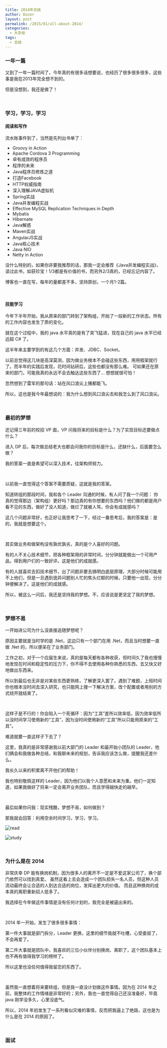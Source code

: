 ```yaml
---
title: 2014年总结
author: Dozer
layout: post
permalink: /2015/01/all-about-2014/
categories:
  - 大杂烩
tags:
  - 总结
---
```


### 一年一篇

又到了一年一篇时间了，今年真的有很多话想要说，也经历了很多很多很多，这些事是我在2013年完全想不到的。

但是没想到，我还是做了！

<!--more-->

&nbsp;

### 学习，学习，学习

#### 阅读和写作

流水账事件到了，当然是先列出书单了：

+ Groovy in Action
+ Apache Cordova 3 Programming
+ 卓有成效的程序员
+ 程序的未来
+ Java程序员修炼之道
+ 打造Facebook
+ HTTP权威指南
+ 深入理解JAVA虚拟机
+ Spring实战
+ Java并发编程实战
+ Effective MySQL Replication Techniques in Depth
+ Mybatis
+ Hibernate
+ Java解惑
+ Maven实战
+ AngularJS实战
+ Java核心技术
+ Java NIO
+ Netty in Action

没什么特别的，如果你非要我推荐的话，那我一定会推荐《Java并发编程实战》，读过此书，如获珍宝！1/3都是有价值的书，而另外2/3真的，已经忘记内容了。

博客也一直在写，每年的量都差不多，坚持原创，一个月1-2篇。

&nbsp;

#### 技能学习

今年下半年开始，我从原来的部门转到了架构组，开始了一段新的工作状态。所有的工作内容也发生了质的变化。

就在这个过程中，我的 java 水平真的是有了突飞猛进，现在自己的 java 水平已经远超 C# 了。

这半年来主要学到的有这几个方面：并发、JDBC、Socket。

以前总觉得这几块是高深莫测，因为做业务根本不会碰这些东西，用用框架就行了。而半年的实践后发现，花时间钻研后，这些也都没有那么难。
可如果还在原来的部门，可能我真的永远不会去触达这些东西了… 想想就很可怕！

忽然想到了雷军的那句话：站在风口浪尖上猪都能飞。

所以，这也是我今年最想说的：我为什么想到风口浪尖去和我怎么到了风口浪尖。

&nbsp;

### 最初的梦想

还记得三年前的校招 VP 面，VP 问我将来的目标是什么？为了实现目标还要做点什么？

进入 DP 后，每次做总结老大也都会问我你的目标是什么，还缺什么，后面要怎么做？

我的答案一直是希望可以深入技术，往架构师努力。

&nbsp;

以前我一直觉得这个答案不需要质疑，这就是我的答案。

知道转组的那段时间，我和各个 Leader 沟通的时候，有人问了我一个问题：
你真的觉得那边（架构组）更好吗？那边真的有你想要的东西吗？他们做的都是用户看不见的东西，做好了没人知道，做烂了就被人骂，你会有成就感吗？

这几个问题非常好，也正好让我思考了一下，经过一番思考后，我的答案是：是的，我就是想要这个。

&nbsp;

其实做业务和做架构没有孰优孰劣，真的是个人喜好的问题。

有的人不关心技术细节，把各种框架用的非常时间，分分钟就能做出一个可用产品，得到用户们的一致好评。这是他们的成就感。

有的人就喜欢去扣技术细节，出了问题非要去搞明白底层原理，大部分时候可能用不上他们，但是一旦遇到诡异问题别人忙的焦头烂额的时候，只要他一出现，分分钟便解决了。这是他们的成就感。

所以，被这么一问后，我还是坚持我的梦想。不，应该说是更坚定了我的梦想。

&nbsp;

### 梦想不易

一开始进公司为什么没直接追随梦想呢？

原因主要就是当时学的是 .Net，这边只有一个部门在用 .Net，而且当时想要一直做 .Net 的，所以便呆在了业务部门。

工作之初，对于一个应届生来说，真的是每天都有各种收获，但时间久了我也慢慢地发现在时间和稳定性的压力下，你不得不去使用各种你熟悉的东西，去又快又好地做出东西来。

所以到最后也无非是对某些东西更熟练，了解更深入罢了。遇到了难题，上班时间你也根本没时间去深入研究，也只能网上搜一下解决方案，改个配置或者用别的方式绕开就结束了。

&nbsp;

这样子是不行的！你会陷入一个死循环：因为“工具”差所以效率低，因为效率低所以没时间学习使用新的“工具”，因为没时间使用新的“工具”所以只能用原来的“工具”。

难道就要一直这样子下去了？

这里，我真的是非常感谢我以前大部门的 Leader 和最开始小团队的 Leader，他们俩会和我做各种总结，和我聊未来的规划，告诉我应该怎么做，提醒我还差什么。

我长久以来的积累离不开他们的帮助！

我也特别敬佩这样的 Leader，因为他们以我个人意愿和未来为重。他们一定知道，如果我做好了将来一定会离开业务团队，而且学得越快走的越早。

&nbsp;

最后如果你问我：现实残酷，梦想不易，如何做到？

那我就会回答：利用空余时间学习，学习，学习。

![read](/uploads/2015/01/read.png)

![study](/uploads/2015/01/study.png)

&nbsp;

### 为什么是在 2014

非常庆幸 DP 能有换岗机制，因为很多人的离开不一定是不爱这家公司了，换个部门依然可以找到真爱。
虽然这看上去会造成一个团队损失一名人员，但这种人员流动最终会让合适的人到达合适的岗位，发挥出更大的价值。
而且这种换岗的成本真的离职重新招人低多了。

我选择在今年做这件事情是没有任何计划的，我完全是被逼出来的。

&nbsp;

2014 年一开始，发生了很多很多事情：

第一件大事就是部门拆分，Leader 更换，这里的细节我就不吐槽，心受委屈了，不会再爱了。

第二件大事就是团队中，我喜欢的三位小伙伴分别换岗、离职了，这个团队基本上也不再有值得我学习的榜样了。

所以这里也没任何值得我留恋的东西了。

&nbsp;

虽然我一直想着将来要转组，但是我一直没计划做这件事情。因为在 2014 年之前，我整体的工作情绪是非常好的；另外，我也一直觉得自己还没准备好，毕竟 java 刚学没多久，心里没底气。

所以，2014 年初发生了一系列看似灾难的事情，反而把我逼上了绝路，这也是为什么是在 2014 的原因了。

&nbsp;

### 面试
